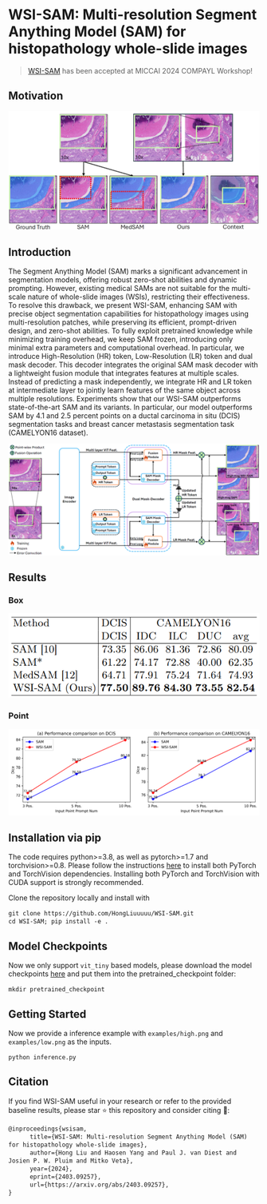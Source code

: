 # WSI-SAM: Multi-resolution Segment Anything Model (SAM) for histopathology whole-slide images

> [WSI-SAM](https://arxiv.org/pdf/2403.09257) has been accepted at MICCAI 2024 COMPAYL Workshop!

## Motivation
<p align="center">
  <img src="demo/fig1.png" alt="fig1">
</p>

## Introduction
The Segment Anything Model (SAM) marks a significant advancement in segmentation models, offering robust zero-shot abilities and dynamic prompting. 
However, existing medical SAMs are not suitable for the multi-scale nature of whole-slide images (WSIs), restricting their
effectiveness. To resolve this drawback, we present WSI-SAM, enhancing SAM with precise object segmentation capabilities for histopathology images using multi-resolution patches, 
while preserving its efficient, prompt-driven design, and zero-shot abilities. 
To fully exploit pretrained knowledge while minimizing training overhead, we keep SAM frozen, introducing only minimal extra parameters and computational overhead.
In particular, we introduce High-Resolution (HR) token, Low-Resolution
(LR) token and dual mask decoder. This decoder integrates the original
SAM mask decoder with a lightweight fusion module that integrates features at multiple scales. Instead of predicting a mask independently, we
integrate HR and LR token at intermediate layer to jointly learn features
of the same object across multiple resolutions. Experiments show that
our WSI-SAM outperforms state-of-the-art SAM and its variants. In particular, our model outperforms SAM by 4.1 and 2.5 percent points on a
ductal carcinoma in situ (DCIS) segmentation tasks and breast cancer
metastasis segmentation task (CAMELYON16 dataset).
<p align="center">
  <img src="demo/fig2.png" alt="fig2">
</p>

## Results
### Box
<p align="center">
  <img src="demo/table1.png" alt="table1">
</p>

### Point
<p align="center">
  <img src="demo/fig4.png" alt="fig4">
</p>

## Installation via pip
The code requires python>=3.8, as well as pytorch>=1.7 and torchvision>=0.8. Please follow the instructions [here](https://pytorch.org/get-started/locally/) to install both PyTorch and TorchVision dependencies. Installing both PyTorch and TorchVision with CUDA support is strongly recommended.

Clone the repository locally and install with
```
git clone https://github.com/HongLiuuuuu/WSI-SAM.git
cd WSI-SAM; pip install -e .
```
## Model Checkpoints
Now we only support `vit_tiny` based models, please download the model checkpoints [here](https://drive.google.com/drive/u/0/folders/1wSX79zI0suasgREeeLxC4h_aBjlxyA3E) and put them into the pretrained_checkpoint folder:
```
mkdir pretrained_checkpoint
```
## Getting Started
Now we provide a inference example with `examples/high.png` and `examples/low.png` as the inputs.
```
python inference.py
```
## Citation
If you find WSI-SAM useful in your research or refer to the provided baseline results, please star ⭐ this repository and consider citing 📝:
```
@inproceedings{wsisam,
      title={WSI-SAM: Multi-resolution Segment Anything Model (SAM) for histopathology whole-slide images}, 
      author={Hong Liu and Haosen Yang and Paul J. van Diest and Josien P. W. Pluim and Mitko Veta},
      year={2024},
      eprint={2403.09257},
      url={https://arxiv.org/abs/2403.09257}, 
}
```
